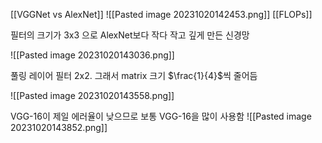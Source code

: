 [[VGGNet vs AlexNet]]
![[Pasted image 20231020142453.png]]
[[FLOPs]]


필터의 크기가 3x3 으로 AlexNet보다 작다
작고 깊게 만든 신경망

![[Pasted image 20231020143036.png]]

풀링 레이어 필터 2x2. 그래서 matrix 크기 $\frac{1}{4}$씩 줄어듬

![[Pasted image 20231020143558.png]]

VGG-16이 제일 에러율이 낮으므로
보통 VGG-16을 많이 사용함
![[Pasted image 20231020143852.png]]